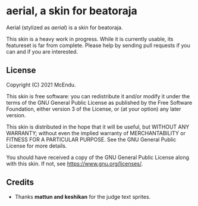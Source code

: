 # aerial, a skin for beatoraja

Aerial (stylized as *aerial*) is a skin for beatoraja.

This skin is a heavy work in progress. While it is currently usable,
its featureset is far from complete. Please help by sending pull
requests if you can and if you are interested.

## License

Copyright (C) 2021 McEndu.

This skin is free software: you can redistribute it and/or modify
it under the terms of the GNU General Public License as published by
the Free Software Foundation, either version 3 of the License, or
(at your option) any later version.

This skin is distributed in the hope that it will be useful,
but WITHOUT ANY WARRANTY; without even the implied warranty of
MERCHANTABILITY or FITNESS FOR A PARTICULAR PURPOSE.  See the
GNU General Public License for more details.

You should have received a copy of the GNU General Public License
along with this skin.  If not, see <https://www.gnu.org/licenses/>.

## Credits

- Thanks **mattun and keshikan** for the judge text sprites.
